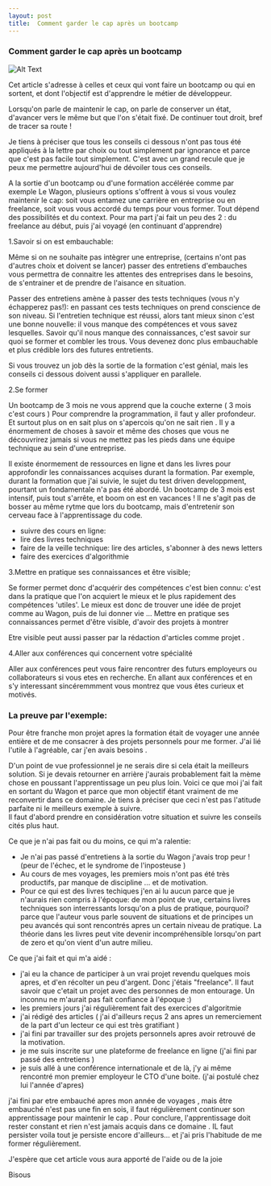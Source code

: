 ```yaml
---
layout: post
title:  Comment garder le cap après un bootcamp
---
```

### Comment garder le cap après un bootcamp

![Alt Text](https://media.giphy.com/media/WR6kc5Lytbnd6/giphy.gif)

Cet article s'adresse à celles et ceux qui vont faire un bootcamp ou qui en sortent, et dont l'objectif est d'apprendre le métier de développeur.

Lorsqu'on parle de maintenir le cap, on parle de conserver un état, d'avancer vers le même but que l'on s'était fixé. De continuer tout droit, bref de tracer sa route ! 

Je tiens à préciser que tous les conseils ci dessous n'ont pas tous été appliqués à la lettre par choix ou tout simplement par ignorance et parce que c'est pas facile tout simplement.
C'est avec un grand recule que je peux me permettre aujourd'hui de dévoiler tous ces conseils.

A la sortie d'un bootcamp ou d'une formation accélérée comme par exemple Le Wagon, plusieurs options s'offrent à vous si vous voulez maintenir le cap: soit vous entamez une carrière en entreprise ou en freelance, soit vous vous accordé du temps pour vous former. Tout dépend des possibilités et du context. 
Pour ma part j'ai fait un peu des 2 : du freelance au début, puis j'ai voyagé (en continuant d'apprendre)


 1.Savoir si on est embauchable:

  Même si on ne souhaite pas intègrer une entreprise, (certains n'ont pas d'autres choix et doivent se lancer) 
  passer des entretiens d'embauches vous permettra de connaitre les attentes des entreprises dans le besoins, 
  de s'entrainer et de prendre de l'aisance en situation.
  
  Passer des entretiens amène à passer des tests techniques (vous n'y échapperez pas!): 
  en passant ces tests techniques on prend conscience de son niveau. 
  Si l'entretien technique est réussi, alors tant mieux sinon c'est une bonne nouvelle: il vous manque des compétences et vous savez lesquelles. 
  Savoir qu'il nous manque des connaissances, c'est savoir sur quoi se former et combler les trous. Vous devenez donc plus embauchable et plus crédible lors des futures entretients. 

  Si vous trouvez un job dès la sortie de la formation c'est génial, mais les conseils ci dessous doivent aussi s'appliquer en parallele. 

 2.Se former 

  Un bootcamp de 3 mois ne vous apprend que la couche externe ( 3 mois c'est cours )
  Pour comprendre la programmation, il faut y aller profondeur. Et surtout plus on en sait plus on s'apercois qu'on ne sait rien . Il y a énormement de choses à savoir et même des choses que vous ne découvrirez jamais si vous ne mettez pas les pieds dans une équipe technique au sein d'une entreprise. 

  Il existe énormement de ressources en ligne et dans les livres pour approfondir les connaissances acquises durant la formation. Par exemple, durant la formation que j'ai suivie, le sujet du test driven developpment, pourtant un fondamentale n'a pas été abordé. 
  Un bootcamp de 3 mois est intensif, puis tout s'arrête, et boom on est en vacances ! 
  Il ne s'agit pas de bosser au même rytme que lors du bootcamp, mais d'entretenir son cerveau face à l'apprentissage du code.

  - suivre des cours en ligne:  
  - lire des livres techniques
  - faire de la veille technique: lire des articles, s'abonner à des news letters
  - faire des exercices d'algorithmie

3.Mettre en pratique ses connaissances et être visible;

  Se former permet donc d'acquérir des compétences
  c'est bien connu: c'est dans la pratique que l'on acquiert le mieux et le plus rapidement des compétences 'utiles'. Le mieux est donc de trouver une idée de projet comme au Wagon, puis de lui donner vie  ... 
  Mettre en pratique ses connaissances permet d'être visible, d'avoir des projets à montrer

  Etre visible peut aussi passer par la rédaction d'articles comme projet . 

4.Aller aux conférences qui concernent votre spécialité 

Aller aux conférences peut vous faire rencontrer des futurs employeurs ou collaborateurs si vous etes en recherche. 
En allant aux conférences et en s'y interessant sincéremmment vous montrez que vous êtes curieux et motivés. 

### La preuve par l'exemple: 

Pour être franche mon projet apres la formation était de voyager une année entière et de me consacrer à des projets personnels pour me former. J'ai lié l'utile à l'agréable, car j'en avais besoins . 

D'un point de vue professionnel je ne serais dire si cela était la meilleurs solution. Si je devais retourner en arrière j'aurais probablement fait la mème chose en poussant l'apprentissage un peu plus loin. 
Voici ce que moi j'ai fait en sortant du Wagon et parce que mon objectif étant vraiment de me reconvertir dans ce domaine. Je tiens à préciser que ceci n'est pas l'atitude parfaite ni le meilleurs exemple à suivre.  
Il faut d'abord prendre en considération votre situation et suivre les conseils cités plus haut.

Ce que je n'ai pas fait ou du moins, ce qui m'a ralentie: 

- Je n'ai pas passé d'entretiens à la sortie du Wagon j'avais trop peur ! (peur de l'échec, et le syndrome de l'inposteuse )
- Au cours de mes voyages, les premiers mois n'ont pas été très productifs, par manque de discipline ... et de motivation.
- Pour ce qui est des livres techiques j'en ai lu aucun parce que je n'aurais rien compris à l'époque: de mon point de vue, certains livres techniques son interressants lorsqu'on a plus de pratique, pourquoi? 
parce que l'auteur vous parle souvent de situations et de principes un peu avancés qui sont rencontrés apres un certain niveau de pratique.
La théorie dans les livres peut vite devenir incompréhensible lorsqu'on part de zero et qu'on vient d'un autre milieu. 
 

Ce que j'ai fait et qui m'a aidé :

- j'ai eu la chance de participer à un vrai projet revendu quelques mois apres, et d'en récolter un peu d'argent. Donc j'étais "freelance". Il faut savoir que c'etait un projet avec des personnes de mon entourage. Un inconnu ne m'aurait pas fait confiance à l'époque :) 
- les premiers jours j'ai régulièrement fait des exercices d'algoritmie
- j'ai rédigé des articles ( j'ai d'ailleurs reçus 2 ans apres un remerciement de la part d'un lecteur ce qui est très gratifiant )
- j'ai fini par travailler sur des projets personnels apres avoir retrouvé de la motivation.
- je me suis inscrite sur une plateforme de freelance en ligne (j'ai fini par passé des entretiens )
- je suis allé à une conférence internationale et de là, j'y ai même rencontré mon premier employeur le CTO d'une boite. (j'ai postulé chez lui l'année d'apres)


j'ai fini par etre embauché apres mon année de voyages , mais être embauché n'est pas une fin en sois, il faut régulièrement continuer son apprentissage pour maintenir le cap . 
Pour conclure, l'apprentissage doit rester constant et rien n'est jamais acquis dans ce domaine .
IL faut persister voila tout je persiste encore d'ailleurs... et j'ai pris l'habitude de me former régulièrement.

J'espère que cet article vous aura apporté de l'aide ou de la joie

Bisous 






